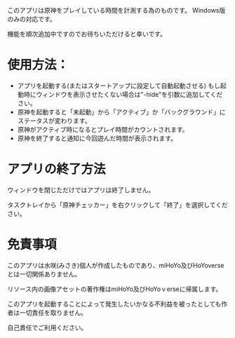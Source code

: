 このアプリは原神をプレイしている時間を計測する為のものです。
Windows版のみの対応です。

機能を順次追加中ですのでお待ちいただけると幸いです。

# 使用方法：
* アプリを起動する(またはスタートアップに設定して自動起動させる)
もし起動時にウィンドウを表示させたくない場合は"-hide"を引数に追加してください。
* 原神を起動すると「未起動」から「アクティブ」か「バックグラウンド」にステータスが変わります。
* 原神がアクティブ時になるとプレイ時間がカウントされます。
* 原神を終了すると通知に今回遊んだ時間が表示されます。

# アプリの終了方法
ウィンドウを閉じただけではアプリは終了しません。

タスクトレイから「原神チェッカー」を右クリックして「終了」を選択してください。

# 免責事項
このアプリは水咲(みさき)個人が作成したものであり、miHoYo及びHoYoverseとは一切関係ありません。

リソース内の画像アセットの著作権はmiHoYo及びHoYoｖerseに帰属します。

このアプリを起動することによって発生したいかなる不利益を被ったとしても作者は一切責任を取りません。

自己責任でご利用ください。



